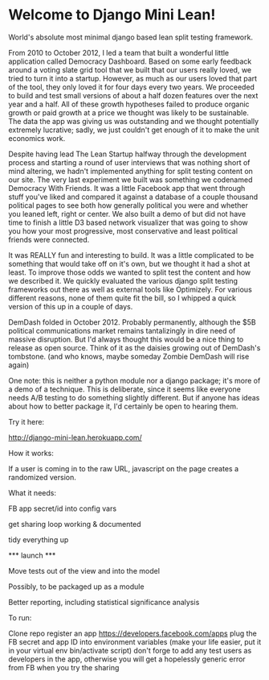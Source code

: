 Welcome to Django Mini Lean!
============================

World's absolute most minimal django based lean split testing framework.

From 2010 to October 2012, I led a team that built a wonderful little application called Democracy Dashboard. Based on some early feedback around a voting slate grid tool that we built that our users really loved, we tried to turn it into a startup. However, as much as our users loved that part of the tool, they only loved it for four days every two years. We proceeded to build and test small versions of about a half dozen features over the next year and a half. All of these growth hypotheses failed to produce organic growth or paid growth at a price we thought was likely to be sustainable. The data the app was giving us was outstanding and we thought potentially extremely lucrative; sadly, we just couldn't get enough of it to make the unit economics work.

Despite having lead The Lean Startup halfway through the development process and starting a round of user interviews that was nothing short of mind altering, we hadn't implemented anything for split testing content on our site. The very last experiment we built was something we codenamed Democracy With Friends. It was a little Facebook app that went through stuff you've liked and compared it against a database of a couple thousand political pages to see both how generally political you were and whether you leaned left, right or center. We also built a demo of but did not have time to finish a little D3 based network visualizer that was going to show you how your most progressive, most conservative and least political friends were connected.

It was REALLY fun and interesting to build. It was a little complicated to be something that would take off on it's own, but we thought it had a shot at least. To improve those odds we wanted to split test the content and how we described it. We quickly evaluated the various django split testing frameworks out there as well as external tools like Optimizely. For various different reasons, none of them quite fit the bill, so I whipped a quick version of this up in a couple of days.

DemDash folded in October 2012. Probably permanently, although the $5B political communications market remains tantalizingly in dire need of massive disruption. But I'd always thought this would be a nice thing to release as open source. Think of it as the daisies growing out of DemDash's tombstone. (and who knows, maybe someday Zombie DemDash will rise again)

One note: this is neither a python module nor a django package; it's more of a demo of a technique. This is deliberate, since it seems like everyone needs A/B testing to do something slightly different. But if anyone has ideas about how to better package it, I'd certainly be open to hearing them.






Try it here:

http://django-mini-lean.herokuapp.com/

How it works:

If a user is coming in to the raw URL, javascript on the page creates a randomized version.


What it needs:

FB app secret/id into config vars

get sharing loop working & documented

tidy everything up

*** launch ***

Move tests out of the view and into the model

Possibly, to be packaged up as a module

Better reporting, including statistical significance analysis

To run:

Clone repo
register an app https://developers.facebook.com/apps
plug the FB secret and app ID into environment variables (make your life easier, put it in your virtual env bin/activate script)
don't forge to add any test users as developers in the app, otherwise you will get a hopelessly generic error from FB when you try the sharing

